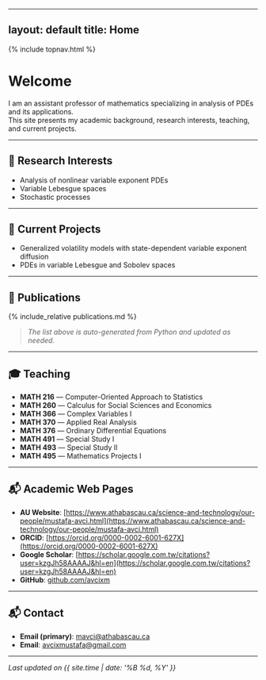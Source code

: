 
---
layout: default
title: Home
---

{% include topnav.html %}

# Welcome
I am an assistant professor of mathematics specializing in analysis of PDEs and its applications.  
This site presents my academic background, research interests, teaching, and current projects.

---

## 🔬 Research Interests

- Analysis of nonlinear variable exponent PDEs
- Variable Lebesgue spaces
- Stochastic processes

---
## 🧠 Current Projects

- Generalized volatility models with state-dependent variable exponent diffusion
- PDEs in variable Lebesgue and Sobolev spaces

---

## 📄 Publications

{% include_relative publications.md %}

> _The list above is auto-generated from Python and updated as needed._

---

## 🎓 Teaching

- **MATH 216** — Computer-Oriented Approach to Statistics
- **MATH 260** — Calculus for Social Sciences and Economics
- **MATH 366** — Complex Variables I
- **MATH 370** — Applied Real Analysis
- **MATH 376** — Ordinary Differential Equations
- **MATH 491** — Special Study I
- **MATH 493** — Special Study II
- **MATH 495** — Mathematics Projects I

---

## 📬 Academic Web Pages

- **AU Website**: [https://www.athabascau.ca/science-and-technology/our-people/mustafa-avci.html](https://www.athabascau.ca/science-and-technology/our-people/mustafa-avci.html)
- **ORCID**: [https://orcid.org/0000-0002-6001-627X](https://orcid.org/0000-0002-6001-627X)
- **Google Scholar**: [https://scholar.google.com.tw/citations?user=kzgJh58AAAAJ&hl=en](https://scholar.google.com.tw/citations?user=kzgJh58AAAAJ&hl=en)
- **GitHub**: [github.com/avcixm](https://github.com/avcixm)  

---

## 📬 Contact

- **Email (primary)**: <a href="mailto:mavci@athabascau.ca">mavci@athabascau.ca</a>
- **Email**:  <a href="mailto:avcixmustafa@gmail.com">avcixmustafa@gmail.com</a>

---

*Last updated on {{ site.time | date: '%B %d, %Y' }}*

